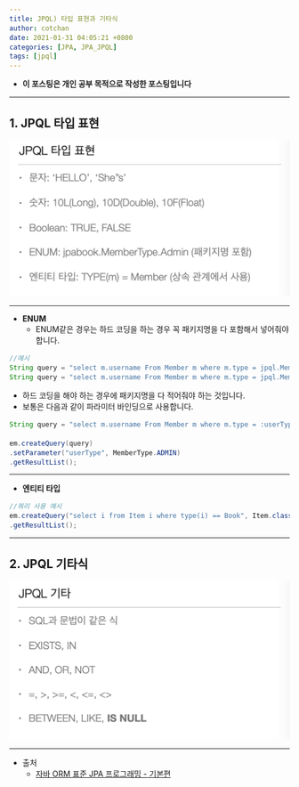 ```yaml
---
title: JPQL) 타입 표현과 기타식
author: cotchan 
date: 2021-01-31 04:05:21 +0800 
categories: [JPA, JPA_JPQL]
tags: [jpql] 
---
```


+ **이 포스팅은 개인 공부 목적으로 작성한 포스팅입니다**

---

## 1. JPQL 타입 표현

![Desktop View](/assets/img/post/jpa/2021-01-31-jpa-jpql-type-01.png)

---

+ **ENUM**
  + ENUM같은 경우는 하드 코딩을 하는 경우 꼭 패키지명을 다 포함해서 넣어줘야 합니다.

```java
//예시
String query = "select m.username From Member m where m.type = jpql.MemberType.ADMIN";
String query = "select m.username From Member m where m.type = jpql.MemberType.USER";
```

+ 하드 코딩을 해야 하는 경우에 패키지명을 다 적어줘야 하는 것입니다.
+ 보통은 다음과 같이 파라미터 바인딩으로 사용합니다.

```java
String query = "select m.username From Member m where m.type = :userType";

em.createQuery(query)
.setParameter("userType", MemberType.ADMIN)
.getResultList();
```

---

+ **엔티티 타입**

```java
//쿼리 사용 예시
em.createQuery("select i from Item i where type(i) == Book", Item.class)
.getResultList();
```

---

## 2. JPQL 기타식

![Desktop View](/assets/img/post/jpa/2021-01-31-jpa-jpql-type-02.png)


---

+ 출처
    + [자바 ORM 표준 JPA 프로그래밍 - 기본편](https://www.inflearn.com/course/ORM-JPA-Basic)
